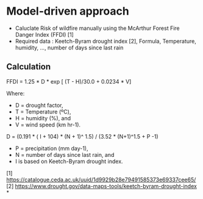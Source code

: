 # Model-driven approach
* Caluclate Risk of wildfire manually using the McArthur Forest Fire Danger Index (FFDI) [1]
* Required data : Keetch-Byram drought index [2], Formula, Temperature, humidity, ..., number of days since last rain

## Calculation
FFDI = 1.25 * D * exp [ (T - H)/30.0 + 0.0234 * V]

Where:
- D = drought factor,
- T = Temperature (ºC),
- H = humidity (%), and
- V = wind speed (km hr-1).

D = (0.191 * ( I + 104) * (N + 1)^ 1.5) / (3.52 * (N+1)^1.5 + P -1)

- P = precipitation (mm day-1),
- N = number of days since last rain, and
- I is based on Keetch-Byram drought index.


[1] https://catalogue.ceda.ac.uk/uuid/1d9929b28e79491585373e69337cee65/
[2] https://www.drought.gov/data-maps-tools/keetch-byram-drought-index
* 
